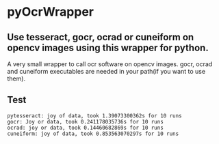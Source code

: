 # pyOcrWrapper
## Use tesseract, gocr, ocrad or cuneiform on opencv images using this wrapper for python.
A very small wrapper to call ocr software on opencv images.
gocr, ocrad and cuneiform executables are needed in your path(if you want to use them).

## Test
```Original text: "joy of data"
pytesseract: joy of data, took 1.39073300362s for 10 runs
gocr: Joy or data, took 0.241178035736s for 10 runs
ocrad: joy or data, took 0.14460682869s for 10 runs
cuneiform: joy of data, took 0.853563070297s for 10 runs
```
